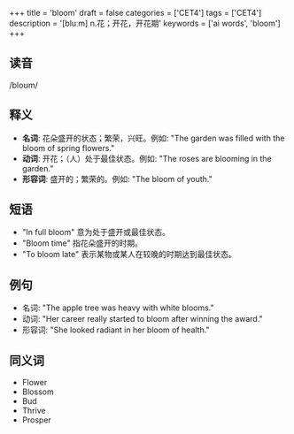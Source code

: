 +++
title = 'bloom'
draft = false
categories = ['CET4']
tags = ['CET4']
description = '[bluːm] n.花；开花，开花期'
keywords = ['ai words', 'bloom']
+++

## 读音
/bloʊm/

## 释义
- **名词**: 花朵盛开的状态；繁荣，兴旺。例如: "The garden was filled with the bloom of spring flowers."
- **动词**: 开花；（人）处于最佳状态。例如: "The roses are blooming in the garden."
- **形容词**: 盛开的；繁荣的。例如: "The bloom of youth."

## 短语
- "In full bloom" 意为处于盛开或最佳状态。
- "Bloom time" 指花朵盛开的时期。
- "To bloom late" 表示某物或某人在较晚的时期达到最佳状态。

## 例句
- 名词: "The apple tree was heavy with white blooms."
- 动词: "Her career really started to bloom after winning the award."
- 形容词: "She looked radiant in her bloom of health."

## 同义词
- Flower
- Blossom
- Bud
- Thrive
- Prosper

